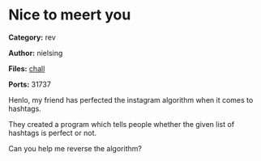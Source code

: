 # Nice to meert you
**Category:** rev

**Author:** nielsing

**Files:** [chall](./chall)

**Ports:** 31737

Henlo, my friend has perfected the instagram algorithm when it comes to hashtags.

They created a program which tells people whether the given list of hashtags is 
perfect or not.

Can you help me reverse the algorithm?
